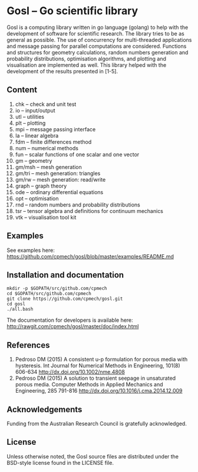 # Gosl &ndash; Go scientific library

Gosl is a computing library written in go language (golang) to help with the development of software
for scientific research. The library tries to be as general as possible. The use of concurrency for
multi-threaded applications and message passing for parallel computations are considered. Functions
and structures for geometry calculations, random numbers generation and probability distributions,
optimisation algorithms, and plotting and visualisation are implemented as well. This library helped
with the development of the results presented in [1-5].



## Content

1.  chk    &ndash; check and unit test
2.  io     &ndash; input/output
3.  utl    &ndash; utilities
4.  plt    &ndash; plotting
5.  mpi    &ndash; message passing interface
6.  la     &ndash; linear algebra
7.  fdm    &ndash; finite differences method
8.  num    &ndash; numerical methods
9.  fun    &ndash; scalar functions of one scalar and one vector
10. gm     &ndash; geometry
11. gm/msh &ndash; mesh generation
12. gm/tri &ndash; mesh generation: triangles
13. gm/rw  &ndash; mesh generation: read/write
14. graph  &ndash; graph theory
15. ode    &ndash; ordinary differential equations
16. opt    &ndash; optimisation
17. rnd    &ndash; random numbers and probability distributions
18. tsr    &ndash; tensor algebra and definitions for continuum mechanics
19. vtk    &ndash; visualisation tool kit



## Examples

See examples here: https://github.com/cpmech/gosl/blob/master/examples/README.md



## Installation and documentation

```
mkdir -p $GOPATH/src/github.com/cpmech
cd $GOPATH/src/github.com/cpmech
git clone https://github.com/cpmech/gosl.git
cd gosl
./all.bash
```

The documentation for developers is available here: http://rawgit.com/cpmech/gosl/master/doc/index.html



## References

1. Pedroso DM (2015) A consistent u-p formulation for porous media with hysteresis. Int Journal for Numerical Methods in Engineering, 101(8) 606-634 http://dx.doi.org/10.1002/nme.4808
2. Pedroso DM (2015) A solution to transient seepage in unsaturated porous media. Computer Methods in Applied Mechanics and Engineering, 285 791-816 http://dx.doi.org/10.1016/j.cma.2014.12.009



## Acknowledgements

Funding from the Australian Research Council is gratefully acknowledged.



## License

Unless otherwise noted, the Gosl source files are distributed under the BSD-style license found in the LICENSE file.
